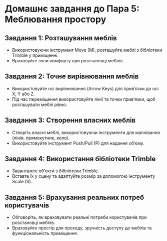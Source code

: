 # Домашнє завдання до Пара 5: Меблювання простору

## Завдання 1: Розташування меблів
- Використовуючи інструмент Move (M), розташуйте меблі з бібліотеки Trimble у приміщенні.
- Враховуйте зони комфорту при розстановці меблів.

## Завдання 2: Точне вирівнювання меблів
- Використовуйте осі вирівнювання (Arrow Keys) для прив’язки до осі X, Y або Z.
- Під час переміщення використовуйте лінії та точки прив’язки, щоб розташувати меблі рівно.

## Завдання 3: Створення власних меблів
- Створіть власні меблі, використовуючи інструменти для малювання (лінія, прямокутник, коло).
- Використовуйте інструмент Push/Pull (P) для надання об’єму.

## Завдання 4: Використання бібліотеки Trimble
- Завантажте об’єкти з бібліотеки Trimble.
- Вставте їх у сцену та адаптуйте розмір за допомогою інструменту Scale (S).

## Завдання 5: Врахування реальних потреб користувачів
- Обговоріть, як враховувати реальні потреби користувачів при розстановці меблів.
- Враховуйте простір для проходу, зручність доступу до меблів та функціональність приміщення.
